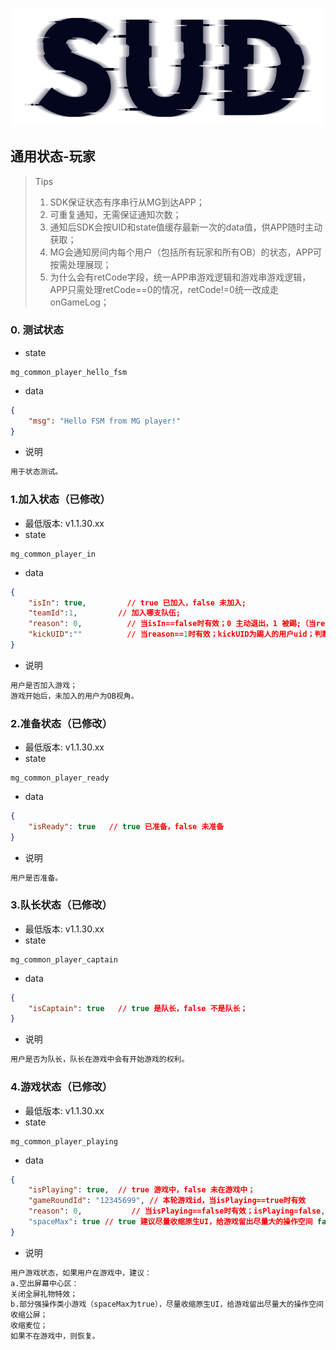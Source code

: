 #

![SUD](../../Resource/logo.png)

## 通用状态-玩家

> Tips
> 1. SDK保证状态有序串行从MG到达APP；
> 2. 可重复通知，无需保证通知次数；
> 3. 通知后SDK会按UID和state值缓存最新一次的data值，供APP随时主动获取；
> 4. MG会通知房间内每个用户（包括所有玩家和所有OB）的状态，APP可按需处理展现；
> 5. 为什么会有retCode字段，统一APP串游戏逻辑和游戏串游戏逻辑，APP只需处理retCode==0的情况，retCode!=0统一改成走onGameLog；

### 0. 测试状态

- state

```
mg_common_player_hello_fsm
```

- data

```json
{
	"msg": "Hello FSM from MG player!"
}
```

- 说明

```txt
用于状态测试。
```

### 1.加入状态（已修改）
- 最低版本: v1.1.30.xx
- state

```
mg_common_player_in
```

- data

```json
{
	"isIn": true, 		  // true 已加入，false 未加入;
	"teamId":1,   		// 加入哪支队伍;
	"reason": 0,		  // 当isIn==false时有效；0 主动退出，1 被踢;（当retCode != 0时，reason默认-1，无意义便于处理）
	"kickUID":""		  // 当reason==1时有效；kickUID为踢人的用户uid；判断被踢的人是本人条件(onPlayerStateChange(userId==kickedUID == selfUID)；（当retCode != 0时，kickUID默认""，无意义便于处理）
}
```

- 说明

```txt
用户是否加入游戏；
游戏开始后，未加入的用户为OB视角。
```

### 2.准备状态（已修改）
- 最低版本: v1.1.30.xx
- state

```
mg_common_player_ready
```

- data

```json
{
	"isReady": true	  // true 已准备，false 未准备
}
```

- 说明

```txt
用户是否准备。
```

### 3.队长状态（已修改）
- 最低版本: v1.1.30.xx
- state

```
mg_common_player_captain
```

- data

```json
{
	"isCaptain": true   // true 是队长，false 不是队长；
}
```

- 说明

```txt
用户是否为队长，队长在游戏中会有开始游戏的权利。
```

### 4.游戏状态（已修改）
- 最低版本: v1.1.30.xx
- state

```
mg_common_player_playing
```

- data

```json
{
	"isPlaying": true,  // true 游戏中，false 未在游戏中；
	"gameRoundId": "12345699", // 本轮游戏id，当isPlaying==true时有效 
	"reason": 0,		   // 当isPlaying==false时有效；isPlaying=false, 0:正常结束 1:提前结束（自己不玩了）2:无真人可以提前结束（无真人，只有机器人） 3:所有人都提前结束；
	"spaceMax": true // true 建议尽量收缩原生UI，给游戏留出尽量大的操作空间 false 初始状态；
}
```

- 说明

```txt
用户游戏状态，如果用户在游戏中，建议：
a.空出屏幕中心区：
关闭全屏礼物特效；
b.部分强操作类小游戏（spaceMax为true），尽量收缩原生UI，给游戏留出尽量大的操作空间：
收缩公屏；
收缩麦位；
如果不在游戏中，则恢复。
```